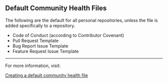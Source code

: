 ## Default Community Health Files

The following are the default for all personal repositories, unless the file is added specifically to a repository.

- Code of Conduct (according to Contributor Covenant)
- Pull Request Template
- Bug Report Issue Template
- Feature Request Issue Template

<hr/>

For more information, visit:

[Creating a default community health file](https://docs.github.com/en/communities/setting-up-your-project-for-healthy-contributions/creating-a-default-community-health-file)
